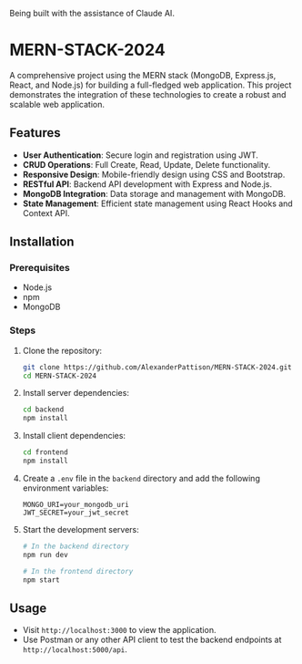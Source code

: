 Being built with the assistance of Claude AI.

# MERN-STACK-2024

A comprehensive project using the MERN stack (MongoDB, Express.js, React, and Node.js) for building a full-fledged web application. This project demonstrates the integration of these technologies to create a robust and scalable web application.

## Features

- **User Authentication**: Secure login and registration using JWT.
- **CRUD Operations**: Full Create, Read, Update, Delete functionality.
- **Responsive Design**: Mobile-friendly design using CSS and Bootstrap.
- **RESTful API**: Backend API development with Express and Node.js.
- **MongoDB Integration**: Data storage and management with MongoDB.
- **State Management**: Efficient state management using React Hooks and Context API.

## Installation

### Prerequisites

- Node.js
- npm
- MongoDB

### Steps

1. Clone the repository:
    ```bash
    git clone https://github.com/AlexanderPattison/MERN-STACK-2024.git
    cd MERN-STACK-2024
    ```

2. Install server dependencies:
    ```bash
    cd backend
    npm install
    ```

3. Install client dependencies:
    ```bash
    cd frontend
    npm install
    ```

4. Create a `.env` file in the `backend` directory and add the following environment variables:
    ```plaintext
    MONGO_URI=your_mongodb_uri
    JWT_SECRET=your_jwt_secret
    ```

5. Start the development servers:
    ```bash
    # In the backend directory
    npm run dev

    # In the frontend directory
    npm start
    ```

## Usage

- Visit `http://localhost:3000` to view the application.
- Use Postman or any other API client to test the backend endpoints at `http://localhost:5000/api`.
